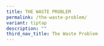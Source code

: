 ```yaml
---
title: THE WASTE PROBLEM
permalink: /the-waste-problem/
variant: tiptap
description: ""
third_nav_title: The Waste Problem
---
```

